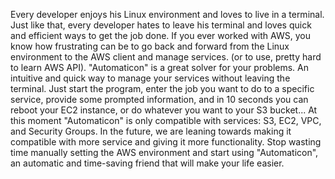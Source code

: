 Every developer enjoys his Linux environment and loves to live in a terminal. Just like that, every developer hates to leave his terminal and loves quick and efficient ways to get the job done. 
If you ever worked with AWS, you know how frustrating can be to go back and forward from the Linux environment to the AWS client and manage services. (or to use, pretty hard to learn AWS API).
"Automaticon" is a great solver for your problems. An intuitive and quick way to manage your services without leaving the terminal. Just start the program, enter the job you want to do to a specific service, provide some prompted information, and in 10 seconds you can reboot your EC2 instance, or do whatever you want to your S3 bucket...
At this moment "Automaticon" is only compatible with services: S3, EC2, VPC, and Security Groups.  In the future, we are leaning towards making it compatible with more service and giving it more functionality.
Stop wasting time manually setting the AWS environment and start using "Automaticon", an automatic and time-saving friend that will make your life easier.